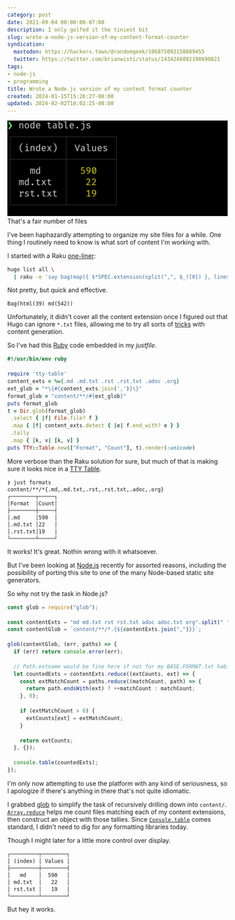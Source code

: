 ```yaml
---
category: post
date: 2021-09-04 00:00:00-07:00
description: I only golfed it the tiniest bit
slug: wrote-a-node-js-version-of-my-content-format-counter
syndication:
  mastodon: https://hackers.town/@randomgeek/106875092158089455
  twitter: https://twitter.com/brianwisti/status/1434240892198690821
tags:
- node-js
- programming
title: Wrote a Node.js version of my content format counter
created: 2024-01-15T15:26:27-08:00
updated: 2024-02-02T10:02:25-08:00
---
```


![attachments/img/2021/cover-2021-09-04.png](../../../attachments/img/2021/cover-2021-09-04.png)
That's a fair number of files

I've been haphazardly attempting to organize my site files for a while. One thing I routinely need to know is what sort of content I'm working with.

I started with a Raku [one-liner](../../2020/03/listing-hugo-content-extensions-with-raku.md):

````bash
hugo list all \
  | raku -e 'say bag(map({ $*SPEC.extension(split(",", $_)[0]) }, lines[1..*]))'
````

Not pretty, but quick and effective.

````text
Bag(html(39) md(542))
````

Unfortunately, it didn't cover all the content extension once I figured out that Hugo can ignore `*.txt` files, allowing me to try all sorts of [tricks](../08/trying-a-thing-with-neovim.md) with content generation.

So I've had this [Ruby](../../../card/Ruby.md) code embedded in my *justfile*.

````ruby
#!/usr/bin/env ruby

require 'tty-table'
content_exts = %w{.md .md.txt .rst .rst.txt .adoc .org}
ext_glob = "*\{#{content_exts.join(',')}\}"
format_glob = "content/**/#{ext_glob}"
puts format_glob
t = Dir.glob(format_glob)
 .select { |f| File.file? f }
 .map { |f| content_exts.detect { |e| f.end_with? e } }
 .tally
 .map { |k, v| [k, v] }
puts TTY::Table.new(["Format", "Count"], t).render(:unicode)
````

More verbose than the Raku solution for sure, but much of that is making sure it looks nice in a [TTY Table](https://github.com/piotrmurach/tty-table).

````text
❯ just formats
content/**/*{.md,.md.txt,.rst,.rst.txt,.adoc,.org}
┌────────┬─────┐
│Format  │Count│
├────────┼─────┤
│.md     │590  │
│.md.txt │22   │
│.rst.txt│19   │
└────────┴─────┘
````

It works! It's great. Nothin wrong with it whatsoever.

But I've been looking at [Node.js](../../../card/Node.js.md) recently for assorted reasons, including the possibility of porting this site to one of the many Node-based static site generators.

So why not try the task in Node.js?

````javascript
const glob = require("glob");

const contentExts = "md md.txt rst rst.txt adoc adoc.txt org".split(" ");
const contentGlob = `content/**/*.{${contentExts.join(",")}}`;

glob(contentGlob, (err, paths) => {
  if (err) return console.error(err);

  // Path.extname would be fine here if not for my BASE.FORMAT.txt habit
  let countedExts = contentExts.reduce((extCounts, ext) => {
    const extMatchCount = paths.reduce((matchCount, path) => {
      return path.endsWith(ext) ? ++matchCount : matchCount;
    }, 0);

    if (extMatchCount > 0) {
      extCounts[ext] = extMatchCount;
    }

    return extCounts;
  }, {});

  console.table(countedExts);
});
````

I'm only now attempting to use the platform with any kind of seriousness, so I apologize if there's anything in there that's not quite idiomatic.

I grabbed [glob](https://github.com/isaacs/node-glob) to simplify the task of recursively drilling down into `content/`. [`Array.reduce`](https://developer.mozilla.org/en-US/docs/Web/JavaScript/Reference/Global_Objects/Array/Reduce) helps me count files matching each of my content extensions, then construct an object with those tallies. Since [`Console.table`](https://nodejs.org/dist/latest-v14.x/docs/api/console.html#console_console_table_tabulardata_properties) comes standard, I didn't need to dig for any formatting libraries today.

Though I might later for a little more control over display.

````text
┌─────────┬────────┐
│ (index) │ Values │
├─────────┼────────┤
│   md    │  590   │
│ md.txt  │   22   │
│ rst.txt │   19   │
└─────────┴────────┘
````

But hey it works.
